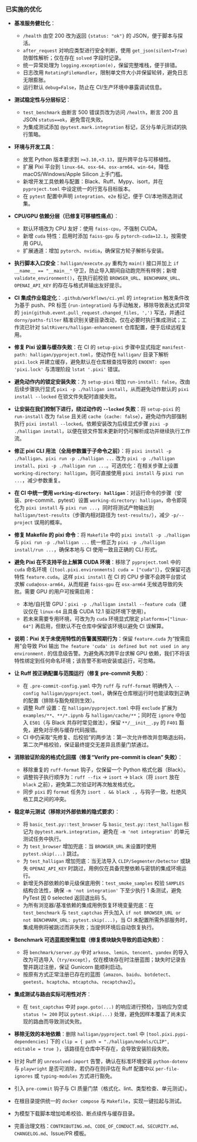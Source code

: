 ### 已实施的优化

- **基准服务健壮化**：
  - `/health` 由空 200 改为返回 `{status: "ok"}` 的 JSON，便于脚本与探活。
  - `after_request` 对响应类型进行安全判断，使用 `get_json(silent=True)` 防御性解析；仅在存在 `solved` 字段时记录。
  - 统一异常处理为 `logging.exception(e)`，保留完整堆栈，便于排错。
  - 日志改用 `RotatingFileHandler`，限制单文件大小并保留轮转，避免日志无限膨胀。
  - 运行默认 `debug=False`，防止在 CI/生产环境中暴露调试信息。

- **测试稳定性与分层标记**：
  - `test_benchmark` 由断言 500 错误页改为访问 `/health`，断言 200 且 JSON `status==ok`，避免雪花失败。
  - 为集成测试添加 `@pytest.mark.integration` 标记，区分与单元测试的执行策略。

- **环境与开发工具**：
  - 放宽 Python 版本要求到 `>=3.10,<3.13`，提升跨平台与可移植性。
  - 扩展 Pixi 平台到 `linux-64`、`osx-64`、`osx-arm64`、`win-64`，降低 macOS/Windows/Apple Silicon 上手门槛。
  - 新增开发工具依赖与配置：Black、Ruff、Mypy、isort，并在 `pyproject.toml` 中设定统一的行宽与目标版本。
  - 在 `pytest` 配置中声明 `integration`、`e2e` 标记，便于 CI/本地筛选测试集。

- **CPU/GPU 依赖分层（已修复可移植性痛点）**：
  - 默认环境改为 CPU 友好：使用 `faiss-cpu`，不强制 CUDA。
  - 新增 `cuda` 特性：启用时添加 `faiss-gpu` 与 `pytorch-cuda=12.1`，按需使用 GPU。
  - 扩展通道：增加 `pytorch`、`nvidia`，确保官方轮子解析与安装。
- **执行脚本入口安全**：`halligan/execute.py` 重构为 `main()` 接口并加上 `if __name__ == "__main__"` 守卫，防止导入期间自动跑完所有样例；新增 `validate_environment()`，在执行前校验 `BROWSER_URL`、`BENCHMARK_URL`、`OPENAI_API_KEY` 的存在与格式并输出友好提示。
- **CI 集成作业稳定化**：`.github/workflows/ci.yml` 的 `integration` 触发条件改为基于 push、PR 标签 (`run-integration`) 与手动触发，移除导致表达式异常的 `join(github.event.pull_request.changed_files, ',')` 写法，并通过 `dorny/paths-filter` 精准识别关键目录改动，仅在必要时执行集成测试；工作流已针对 `SaltRivers/halligan-enhancement` 仓库配置，便于后续远程复用。

- **修复 Pixi 设置与缓存失败**：在 CI 的 `setup-pixi` 步骤中显式指定 `manifest-path: halligan/pyproject.toml`，使动作在 `halligan/` 目录下解析 `pixi.lock` 并建立缓存，避免默认在仓库根查找导致的 `ENOENT: open 'pixi.lock'` 与清理阶段 `lstat '.pixi'` 错误。

- **避免动作内的锁定安装失败**：为 `setup-pixi` 增加 `run-install: false`，改由后续步骤执行显式 `pixi -p ./halligan install`，从而避免动作默认的 `pixi install --locked` 在锁文件失配时直接失败。
 
- **让安装在我们控制下进行，绕过动作的 `--locked` 失败**：将 `setup-pixi` 的 `run-install` 改为 `false` 且关闭 `cache`（`cache: false`），避免动作内部强制执行 `pixi install --locked`。依赖安装改为后续显式步骤 `pixi -p ./halligan install`，以便在锁文件暂未更新时仍可解析成功并继续执行工作流。

- **修正 pixi CLI 用法（全局参数置于子命令之前）**：将 `pixi install -p ./halligan`、`pixi run -p ./halligan ...` 改为 `pixi -p ./halligan install`、`pixi -p ./halligan run ...`。可选优化：在相关步骤上设置 `working-directory: halligan`，则可直接使用 `pixi install` 与 `pixi run ...`，减少参数重复。

- **在 CI 中统一使用 `working-directory: halligan`**：对运行命令的步骤（安装、pre-commit、pytest）设置 `working-directory: halligan`，命令即简化为 `pixi install` 与 `pixi run ...`，同时将测试产物输出到 `halligan/test-results`（步骤内相对路径为 `test-results/`），减少 `-p/--project` 误用的概率。

- **修复 Makefile 的 pixi 命令**：将 `Makefile` 中的 `pixi install -p ./halligan` 与 `pixi run -p ./halligan ...` 统一修正为 `pixi -p ./halligan install/run ...`，确保本地与 CI 使用一致且正确的 CLI 形式。

- **避免 Pixi 在不支持平台上解算 CUDA 环境**：移除了 `pyproject.toml` 中的 `cuda` 命名环境（`[tool.pixi.environments] cuda = ["cuda"]`），仅保留可选特性 `feature.cuda`。这样 `pixi install` 在 CI 的 CPU 步骤不会跨平台尝试求解 `cuda@osx-arm64`，从而规避 `faiss-gpu` 在 `osx-arm64` 无候选导致的失败。需要 GPU 的用户可按需启用：

  - 本地/自托管 GPU：`pixi -p ./halligan install --feature cuda`（建议仅在 `linux-64` 且具备 CUDA 12.1 驱动环境下使用）。
  - 若未来需要专用环境，可改为为 `cuda` 环境显式限定 `platforms=["linux-64"]` 再启用，但默认不在仓库中保留该环境以避免 CI 误解算。

- **说明：Pixi 关于未使用特性的告警属预期行为**：保留 `feature.cuda` 为“按需启用”会导致 Pixi 输出 `The feature 'cuda' is defined but not used in any environment.` 的信息级告警。为避免再次跨平台求解 GPU 依赖，我们不将该特性绑定到任何命名环境；该告警不影响安装或运行，可忽略。

- **让 Ruff 按正确配置与范围运行（修复 pre-commit 失败）**：
  - 在 `.pre-commit-config.yaml` 中为 `ruff` 与 `ruff-format` 明确传入 `--config halligan/pyproject.toml`，确保在仓库根运行时也能读取到正确的配置（排除与豁免规则生效）。
  - 调整 Ruff 设置：在 `halligan/pyproject.toml` 中将 `exclude` 扩展为 `examples/**`、`**/*.ipynb` 与 `halligan/cache/**`；同时在 `ignore` 中加入 `E501`（与 Black 共存时常见做法），保留 `**/__init__.py` 的 `F401` 豁免，避免对示例与缓存代码报错。
  - CI 中仍采取“先修复、后校验”的两步法：第一次允许修改并忽略退出码，第二次严格校验，保证最终提交无差异且质量门禁通过。

- **消除验证阶段的格式化回摆（修复“Verify pre-commit is clean” 失败）**：
  - 移除重复的 `ruff-format` 钩子，仅保留一个 Python 格式化器（Black）。
  - 调整钩子执行顺序为：`ruff --fix` → `isort` → `black`（将 `isort` 放在 `black` 之前），避免第二次验证时再次触发格式化。
  - 同步 `pixi` 的 `format` 任务为 `isort . && black .`，与钩子一致，杜绝风格工具之间的冲突。

- **稳定单元测试（移除对外部依赖的隐式要求）**：
  - 将 `basic_test.py::test_browser` 与 `basic_test.py::test_halligan` 标记为 `@pytest.mark.integration`，避免在 `-m 'not integration'` 的单元测试任务中执行。
  - 为 `test_browser` 增加兜底：当 `BROWSER_URL` 未设置时使用 `pytest.skip(...)` 跳过。
  - 为 `test_halligan` 增加兜底：当无法导入 `CLIP/Segmenter/Detector` 或缺失 `OPENAI_API_KEY` 时跳过，用例仅在具备完整依赖与密钥的集成环境运行。
  - 新增无外部依赖的单元级保底用例：`test_smoke_samples` 校验 `SAMPLES` 结构合法性，确保 `-m 'not integration'` 下至少执行 1 条测试，避免 PyTest 因 0 selected 返回退出码 5。
  - 为所有浏览器/基准依赖的集成用例恢复环境变量兜底：在 `test_benchmark` 与 `test_captchas` 开头加入 `if not BROWSER_URL or not BENCHMARK_URL: pytest.skip(...)`，当 CI 未配置所需外部服务时，集成用例将被跳过而非失败；当提供环境后自动恢复执行。

- **Benchmark 可选蓝图按需加载（修复模块缺失导致的启动失败）**：
  - 将 `benchmark/server.py` 中对 `arkose`、`lemin`、`tencent`、`yandex` 的导入改为可选导入（`try/except`），仅在模块存在时注册蓝图；缺失时记录告警并跳过注册，保证 Gunicorn 能顺利启动。
  - 按原有方式正常注册已存在的蓝图（`amazon`、`baidu`、`botdetect`、`geetest`、`hcaptcha`、`mtcaptcha`、`recaptchav2`）。

- **集成测试与路由实际可用性对齐**：
  - 在 `test_captchas` 中对 `page.goto(...)` 的响应进行预检，当响应为空或 `status != 200` 时以 `pytest.skip(...)` 处理，避免因样本覆盖了尚未实现的路由而导致测试失败。

- **移除无效的本地依赖**：删除 `halligan/pyproject.toml` 中 `[tool.pixi.pypi-dependencies]` 下的 `clip = { path = "./halligan/models/CLIP", editable = true }`，该路径在仓库中不存在，会导致安装阶段失败。

- 针对 Ruff 的 `unresolved-import` 告警，确认在标准环境安装 `python-dotenv` 与 `playwright` 是否可消除，若仍存在则评估在 Ruff 配置中以 `per-file-ignores` 或 `typing-modules` 方式进行豁免。

- 引入 `pre-commit` 钩子与 CI 质量门禁（格式化、lint、类型检查、单元测试）。
- 在根目录提供统一的 `docker compose` 与 `Makefile`，实现一键拉起与测试。
- 为模型下载脚本增加哈希校验、断点续传与缓存目录。
- 完善治理文档：`CONTRIBUTING.md`、`CODE_OF_CONDUCT.md`、`SECURITY.md`、`CHANGELOG.md`、Issue/PR 模板。
